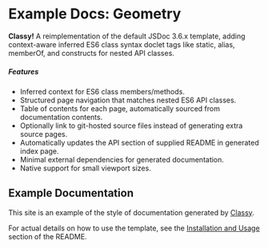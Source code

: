 # Example Docs: Geometry
**Classy!** A reimplementation of the default JSDoc 3.6.x template, adding context-aware inferred ES6 class syntax doclet tags like static, alias, memberOf, and constructs for nested API classes.

##### Features
*   Inferred context for ES6 class members/methods.
*   Structured page navigation that matches nested ES6 API classes.
*   Table of contents for each page, automatically sourced from documentation contents.
*   Optionally link to git-hosted source files instead of generating extra source pages.
*   Automatically updates the API section of supplied README in generated index page.
*   Minimal external dependencies for generated documentation.
*   Native support for small viewport sizes.

## Example Documentation
This site is an example of the style of documentation generated by [Classy](https://www.github.com/sleelin/classy-template).

For actual details on how to use the template, see the [Installation and Usage](https://github.com/sleelin/classy-template#installation-and-usage) section of the README.